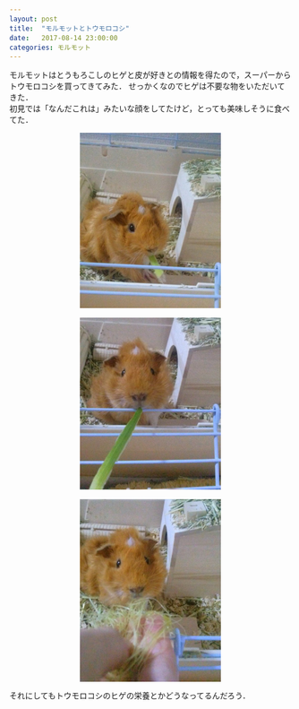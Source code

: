 ```yaml
---
layout: post
title:  "モルモットとトウモロコシ"
date:   2017-08-14 23:00:00
categories: モルモット
---
```


モルモットはとうもろこしのヒゲと皮が好きとの情報を得たので，スーパーからトウモロコシを買ってきてみた．
せっかくなのでヒゲは不要な物をいただいてきた．  
初見では「なんだこれは」みたいな顔をしてたけど，とっても美味しそうに食べてた．

<img src="/images/20170814/yuzutaro1.jpg" style="display:block;margin:auto;width:50%" />
<br>
<img src="/images/20170814/yuzutaro2.jpg" style="display:block;margin:auto;width:50%" />
<br>
<img src="/images/20170814/yuzutaro3.jpg" style="display:block;margin:auto;width:50%" />

それにしてもトウモロコシのヒゲの栄養とかどうなってるんだろう．
